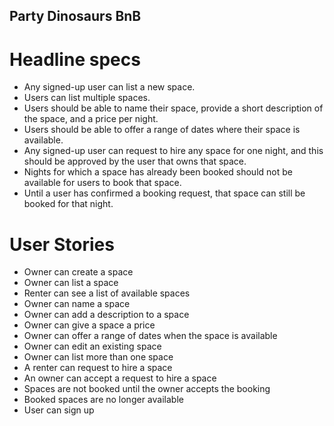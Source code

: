 ## Party Dinosaurs BnB

# Headline specs

- Any signed-up user can list a new space.
- Users can list multiple spaces.
- Users should be able to name their space, provide a short description of the space, and a price per night.
- Users should be able to offer a range of dates where their space is available.
- Any signed-up user can request to hire any space for one night, and this should be approved by the user   that owns that space.
- Nights for which a space has already been booked should not be available for users to book that space.
- Until a user has confirmed a booking request, that space can still be booked for that night.


# User Stories

- Owner can create a space
- Owner can list a space
- Renter can see a list of available spaces
- Owner can name a space
- Owner can add a description to a space
- Owner can give a space a price
- Owner can offer a range of dates when the space is available
- Owner can edit an existing space
- Owner can list more than one space
- A renter can request to hire a space
- An owner can accept a request to hire a space
- Spaces are not booked until the owner accepts the booking
- Booked spaces are no longer available
- User can sign up
